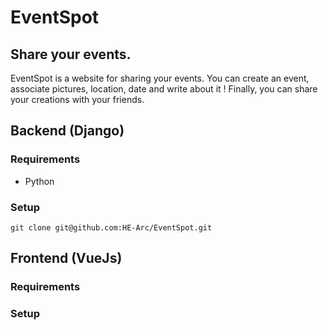 # EventSpot

## Share your events.
EventSpot is a website for sharing your events. You can create an event, associate pictures, location, date and write about it ! Finally, you can share your creations with your friends.

## Backend (Django)
### Requirements
- Python
### Setup

```
git clone git@github.com:HE-Arc/EventSpot.git
```

## Frontend (VueJs)
### Requirements

### Setup
